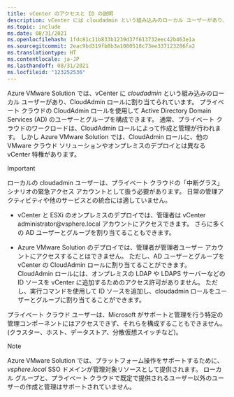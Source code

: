 ```yaml
---
title: vCenter のアクセスと ID の説明
description: vCenter には cloudadmin という組み込みのローカル ユーザーがあり、CloudAdmin ロールに割り当てられています。
ms.topic: include
ms.date: 08/31/2021
ms.openlocfilehash: 1fdc81c11b833b1239d37f613732eec42b463e1a
ms.sourcegitcommit: 2eac9bd319fb8b3a1080518c73ee337123286fa2
ms.translationtype: HT
ms.contentlocale: ja-JP
ms.lasthandoff: 08/31/2021
ms.locfileid: "123252536"
---
```

<!-- used in concepts-run-commands.md and tutorial-configure-identity-source.md -->

Azure VMware Solution では、vCenter に *cloudadmin* という組み込みのローカル ユーザーがあり、CloudAdmin ロールに割り当てられています。 プライベート クラウドの CloudAdmin ロールを使用して Active Directory Domain Services (AD) のユーザーとグループを構成できます。 通常、プライベート クラウドのワークロードは、CloudAdmin ロールによって作成と管理が行われます。 しかし Azure VMware Solution では、CloudAdmin ロールに、他の VMware クラウド ソリューションやオンプレミスのデプロイとは異なる vCenter 特権があります。

>[!IMPORTANT]
>ローカルの cloudadmin ユーザーは、プライベート クラウドの「中断グラス」シナリオの緊急アクセス アカウントとして扱う必要があります。 日常の管理アクティビティや他のサービスとの統合には適していません。 

- vCenter と ESXi のオンプレミスのデプロイでは、管理者は vCenter administrator\@vsphere.local アカウントにアクセスできます。 さらに多くの AD ユーザーとグループを割り当てることもできます。 

- Azure VMware Solution のデプロイでは、管理者が管理者ユーザー アカウントにアクセスすることはできません。 ただし、AD ユーザーとグループを vCenter の CloudAdmin ロールに割り当てることができます。  CloudAdmin ロールには、オンプレミスの LDAP や LDAPS サーバーなどの ID ソースを vCenter に追加するためのアクセス許可がありません。 ただし、実行コマンドを使用して ID ソースを追加し、cloudadmin ロールをユーザーとグループに割り当てることができます。
 
プライベート クラウド ユーザーは、Microsoft がサポートと管理を行う特定の管理コンポーネントにはアクセスできず、それらを構成することもできません。 (クラスター、ホスト、データストア、分散仮想スイッチなど)。

>[!NOTE]
>Azure VMware Solution では、プラットフォーム操作をサポートするために、 *vsphere.local* SSO ドメインが管理対象リソースとして提供されます。 ローカル グループと、プライベート クラウドで既定で提供されるユーザー以外のユーザーの作成と管理はサポートされていません。
